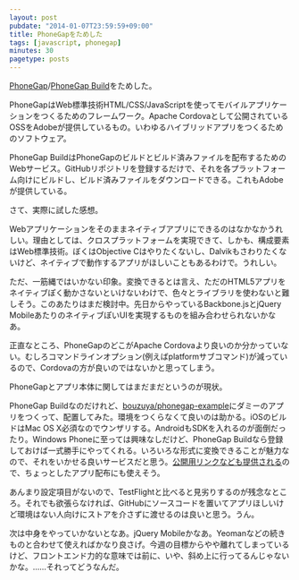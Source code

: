 ```yaml
---
layout: post
pubdate: "2014-01-07T23:59:59+09:00"
title: PhoneGapをためした
tags: [javascript, phonegap]
minutes: 30
pagetype: posts
---
```

[PhoneGap][phonegap]/[PhoneGap Build][phonegap-build]をためした。

PhoneGapはWeb標準技術HTML/CSS/JavaScriptを使ってモバイルアプリケーションをつくるためのフレームワーク。Apache Cordovaとして公開されているOSSをAdobeが提供しているもの。いわゆるハイブリッドアプリをつくるためのソフトウェア。

PhoneGap BuildはPhoneGapのビルドとビルド済みファイルを配布するためのWebサービス。GitHubリポジトリを登録するだけで、それを各プラットフォーム向けにビルドし、ビルド済みファイルをダウンロードできる。これもAdobeが提供している。

さて、実際に試した感想。

Webアプリケーションをそのままネイティブアプリにできるのはなかなかうれしい。理由としては、クロスプラットフォームを実現できて、しかも、構成要素はWeb標準技術。ぼくはObjective Cはやりたくないし、Dalvikもさわりたくないけど、ネイティブで動作するアプリがほしいこともあるわけで。うれしい。

ただ、一筋縄ではいかない印象。変換できるとは言え、ただのHTML5アプリをネイティブぽく動かさないといけないわけで、色々とライブラリを使わないと難しそう。このあたりはまだ検討中。先日からやっているBackbone.jsとjQuery MobileあたりのネイティブぽいUIを実現するものを組み合わせられないかなあ。

正直なところ、PhoneGapのどこがApache Cordovaより良いのか分かっていない。むしろコマンドラインオプション(例えばplatformサブコマンド)が減っているので、Cordovaの方が良いのではないかと思ってしまう。

PhoneGapとアプリ本体に関してはまだまだというのが現状。

PhoneGap Buildなのだけれど、[bouzuya/phonegap-example][]にダミーのアプリをつくって、配置してみた。環境をつくらなくて良いのは助かる。iOSのビルドはMac OS X必須なのでウンザリする。AndroidもSDKを入れるのが面倒だったり。Windows Phoneに至っては興味なしだけど、PhoneGap Buildなら登録しておけば一式勝手にやってくれる。いろいろな形式に変換できることが魅力なので、それをいかせる良いサービスだと思う。[公開用リンクなども提供される](https://build.phonegap.com/apps/724188/share)ので、ちょっとしたアプリ配布にも使えそう。

あんまり設定項目がないので、TestFlightと比べると見劣りするのが残念なところ。それでも欲張らなければ、GitHubにソースコードを置いてアプリほしいけど環境はない人向けにストアを介さずに渡せるのは良いと思う。うん。

次は中身をやっていかないとなあ。jQuery Mobileかなあ。Yeomanなどの続きものと合わせて使えればかなり良さげ。今週の目標からやや離れてしまっているけど、フロントエンド力的な意味では前に、いや、斜め上に行ってるんじゃないかな。……それってどうなんだ。

[bouzuya/phonegap-example]: https://github.com/bouzuya/phonegap-example
[phonegap]: http://phonegap.com/
[phonegap-build]: https://build.phonegap.com/
